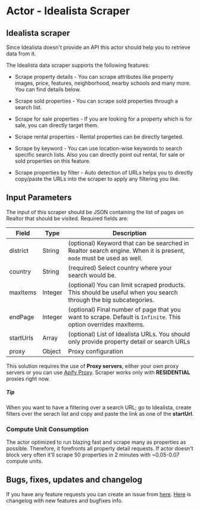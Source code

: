 # Actor - Idealista Scraper

## Idealista scraper

Since Idealista doesn't provide an API this actor should help you to retrieve data from it.

The Idealista data scraper supports the following features:

-   Scrape property details - You can scrape attributes like property images, price, features, neighborhood, nearby schools and many more. You can find details below.

-   Scrape sold properties - You can scrape sold properties through a search list.

-   Scrape for sale properties - If you are looking for a property which is for sale, you can directly target them.

-   Scrape rental properties - Rental properties can be directly targeted.

-   Scrape by keyword - You can use location-wise keywords to search specific search lists. Also you can directly point out rental, for sale or sold properties on this feature.

-   Scrape properties by filter - Auto detection of URLs helps you to directly copy/paste the URLs into the scraper to apply any filtering you like.

## Input Parameters

The input of this scraper should be JSON containing the list of pages on Realtor that should be visited. Required fields are:

| Field     | Type    | Description                                                                                                        |
|-----------|---------|--------------------------------------------------------------------------------------------------------------------|
| district  | String  | (optional) Keyword that can be searched in Realtor search engine. When it is present, `mode` must be used as well. |
| country   | String  | (required) Select country where your search would be.                                                              |
| maxItems  | Integer | (optional) You can limit scraped products. This should be useful when you search through the big subcategories.    |
| endPage   | Integer | (optional) Final number of page that you want to scrape. Default is `Infinite`. This option overrides maxItems.    |
| startUrls | Array   | (optional) List of Idealista URLs. You should only provide property detail or search URLs                          |
| proxy     | Object  | Proxy configuration                                                                                                |

This solution requires the use of **Proxy servers**, either your own proxy servers or you can use [Apify Proxy](https://www.apify.com/docs/proxy). Scraper works only with **RESIDENTIAL** proxies right now.

##### Tip

When you want to have a filtering over a search URL; go to Idealista, create filters over the serach list and copy and paste the link as one of the **startUrl**.

### Compute Unit Consumption

The actor optimized to run blazing fast and scrape many as properties as possible. Therefore, it forefronts all property detail requests. If actor doesn't block very often it'll scrape 50 properties in 2 minutes with ~0.05-0.07 compute units.


## Bugs, fixes, updates and changelog
If you have any feature requests you can create an issue from [here](https://github.com/laster04/Idealista-scraper/issues).
[Here](https://github.com/laster04/Idealista-scraper/blob/main/CHANGELOG.md) is changelog with new features and bugfixes info.
